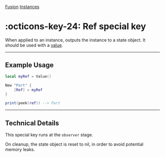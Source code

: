 <nav class="fusiondoc-api-breadcrumbs">
	<a href="../..">Fusion</a>
	<a href="..">Instances</a>
</nav>

<h1 class="fusiondoc-api-header" markdown>
	<span class="fusiondoc-api-icon" markdown>:octicons-key-24:</span>
	<span class="fusiondoc-api-name">Ref</span>
	<span class="fusiondoc-api-pills">
		<span class="fusiondoc-api-pill-type">special key</span>
	</span>
</h1>

When applied to an instance, outputs the instance to a state object. It should
be used with a [value](../state/value.md).

-----

## Example Usage

```Lua
local myRef = Value()

New "Part" {
    [Ref] = myRef
}

print(peek(ref)) --> Part
```

-----

## Technical Details

This special key runs at the `observer` stage.

On cleanup, the state object is reset to nil, in order to avoid potential
memory leaks.
